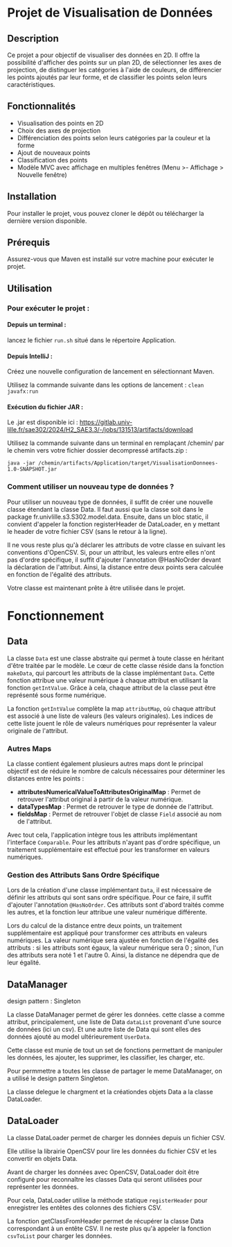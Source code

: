 # Projet de Visualisation de Données

## Description

Ce projet a pour objectif de visualiser des données en 2D. Il offre la possibilité d'afficher des points sur un plan 2D, de sélectionner les axes de projection, de distinguer les catégories à l'aide de couleurs, de différencier les points ajoutés par leur forme, et de classifier les points selon leurs caractéristiques.

## Fonctionnalités

- Visualisation des points en 2D
- Choix des axes de projection
- Différenciation des points selon leurs catégories par la couleur et la forme
- Ajout de nouveaux points
- Classification des points
- Modèle MVC avec affichage en multiples fenêtres (Menu >- Affichage > Nouvelle fenêtre)

## Installation

Pour installer le projet, vous pouvez cloner le dépôt ou télécharger la dernière version disponible.

## Prérequis

Assurez-vous que Maven est installé sur votre machine pour exécuter le projet.

## Utilisation

### Pour exécuter le projet :

#### Depuis un terminal :
lancez le fichier `run.sh` situé dans le répertoire Application.

#### Depuis IntelliJ :
Créez une nouvelle configuration de lancement en sélectionnant Maven.

Utilisez la commande suivante dans les options de lancement : `clean javafx:run`

#### Exécution du fichier JAR :
Le .jar est disponible ici : https://gitlab.univ-lille.fr/sae302/2024/H2_SAE3.3/-/jobs/131513/artifacts/download

Utilisez la commande suivante dans un terminal en remplaçant /chemin/ par le chemin vers votre fichier dossier decompressé artifacts.zip :
````
java -jar /chemin/artifacts/Application/target/VisualisationDonnees-1.0-SNAPSHOT.jar
````

### Comment utiliser un nouveau type de données ?

Pour utiliser un nouveau type de données, il suffit de créer une nouvelle classe étendant la classe Data. Il faut aussi que la classe soit dans le package fr.univlille.s3.S302.model.data. 
Ensuite, dans un bloc static, il convient d'appeler la fonction registerHeader de DataLoader, en y mettant le header de votre fichier CSV (sans le retour à la ligne). 

Il ne vous reste plus qu'à déclarer les attributs de votre classe en suivant les conventions d'OpenCSV. 
Si, pour un attribut, les valeurs entre elles n'ont pas d'ordre spécifique, il suffit d'ajouter l'annotation @HasNoOrder devant la déclaration de l'attribut.
Ainsi, la distance entre deux points sera calculée en fonction de l'égalité des attributs. 

Votre classe est maintenant prête à être utilisée dans le projet.


# Fonctionnement

## Data

La classe `Data` est une classe abstraite qui permet à toute classe en héritant d'être traitée par le modèle. Le cœur de cette classe réside dans la fonction `makeData`, qui parcourt les attributs de la classe implémentant `Data`. Cette fonction attribue une valeur numérique à chaque attribut en utilisant la fonction `getIntValue`. Grâce à cela, chaque attribut de la classe peut être représenté sous forme numérique.

La fonction `getIntValue` complète la map `attributMap`, où chaque attribut est associé à une liste de valeurs (les valeurs originales). Les indices de cette liste jouent le rôle de valeurs numériques pour représenter la valeur originale de l'attribut.


### Autres Maps

La classe contient également plusieurs autres maps dont le principal objectif est de réduire le nombre de calculs nécessaires pour déterminer les distances entre les points :

- **attributesNumericalValueToAttributesOriginalMap** : Permet de retrouver l'attribut original à partir de la valeur numérique.
- **dataTypesMap** : Permet de retrouver le type de donnée de l'attribut.
- **fieldsMap** : Permet de retrouver l'objet de classe `Field` associé au nom de l'attribut.

Avec tout cela, l'application intègre tous les attributs implémentant l'interface `Comparable`. Pour les attributs n'ayant pas d'ordre spécifique, un traitement supplémentaire est effectué pour les transformer en valeurs numériques.

### Gestion des Attributs Sans Ordre Spécifique

Lors de la création d'une classe implémentant `Data`, il est nécessaire de définir les attributs qui sont sans ordre spécifique. Pour ce faire, il suffit d'ajouter l'annotation `@HasNoOrder`. Ces attributs sont d'abord traités comme les autres, et la fonction leur attribue une valeur numérique différente.

Lors du calcul de la distance entre deux points, un traitement supplémentaire est appliqué pour transformer ces attributs en valeurs numériques. La valeur numérique sera ajustée en fonction de l'égalité des attributs : si les attributs sont égaux, la valeur numérique sera 0 ; sinon, l'un des attributs sera noté 1 et l'autre 0. Ainsi, la distance ne dépendra que de leur égalité.


## DataManager

design pattern : Singleton

La classe DataManager permet de gérer les données. 
cette classe a comme attribut, principalement, une liste de Data `dataList` provenant d'une source de données (ici un csv).
Et une autre liste de Data qui sont elles des données ajouté au model ultérieurement `UserData`.

Cette classe est munie de tout un set de fonctions permettant de manipuler les données, les ajouter, les supprimer, les classifier, les charger, etc.

Pour permmettre a toutes les classe de partager le meme DataManager, on a utilisé le design pattern Singleton.

La classe delegue le chargment et la créationdes objets Data a la classe DataLoader.


## DataLoader

La classe DataLoader permet de charger les données depuis un fichier CSV.

Elle utilise la librairie OpenCSV pour lire les données du fichier CSV et les convertir en objets Data.

Avant de charger les données avec OpenCSV, DataLoader doit être configuré pour reconnaître les classes Data qui seront utilisées pour représenter les données.

Pour cela, DataLoader utilise la méthode statique `registerHeader` pour enregistrer les entêtes des colonnes des fichiers CSV.

La fonction getClassFromHeader permet de récupérer la classe Data correspondant à un entête CSV. Il ne reste plus qu'à appeler la fonction `csvToList` pour charger les données.